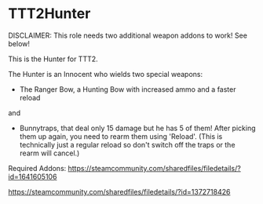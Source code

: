 # TTT2Hunter

DISCLAIMER: This role needs two additional weapon addons to work! See below!

This is the Hunter for TTT2.

The Hunter is an Innocent who wields two special weapons:

- The Ranger Bow, a Hunting Bow with increased ammo and a faster reload

and

- Bunnytraps, that deal only 15 damage but he has 5 of them! After picking them up again, you need to rearm them using 'Reload'. (This is technically just a regular reload so don't switch off the traps or the rearm will cancel.)

Required Addons:
https://steamcommunity.com/sharedfiles/filedetails/?id=1641605106

https://steamcommunity.com/sharedfiles/filedetails/?id=1372718426
